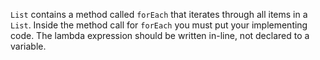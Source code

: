 `List` contains a method called `forEach` that iterates through all items in a `List`. Inside the method call for 
`forEach` you must put your implementing code. The lambda expression should be written in-line, not declared to a 
variable.
